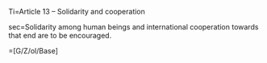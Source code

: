 Ti=Article 13 – Solidarity and cooperation 

sec=Solidarity among human beings and international cooperation towards that end are to be encouraged. 

=[G/Z/ol/Base]
